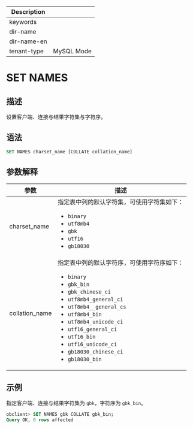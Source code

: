 | Description   |                 |
|---------------|-----------------|
| keywords      |                 |
| dir-name      |                 |
| dir-name-en   |                 |
| tenant-type   | MySQL Mode      |

# SET NAMES

## 描述

设置客户端、连接与结果字符集与字符序。

## 语法

```sql
SET NAMES charset_name [COLLATE collation_name]
```

## 参数解释

|       参数       |                                                                                                                                                                                                                                                                                                                                                             描述                                                                                                                                                                                                                                                                                                                                                             |
|----------------|----------------------------------------------------------------------------------------------------------------------------------------------------------------------------------------------------------------------------------------------------------------------------------------------------------------------------------------------------------------------------------------------------------------------------------------------------------------------------------------------------------------------------------------------------------------------------------------------------------------------------------------------------------------------------------------------------------------------------|
| charset_name   | 指定表中列的默认字符集，可使用字符集如下： <ul><li> `binary`   </li><li> `utf8mb4`   </li><li> `gbk`   </li><li> `utf16`   </li><li> `gb18030` </li></ul>                                                                                                                                                                                                                                                                                                                                                                                                                                  |
| collation_name | 指定表中列的默认字符序，可使用字符序如下： <ul><li> `binary`   </li><li> `gbk_bin`   </li><li> `gbk_chinese_ci`   </li><li> `utf8mb4_general_ci`   </li><li> `utf8mb4__general_cs`   </li><li> `utf8mb4_bin`   </li><li> `utf8mb4_unicode_ci`   </li><li> `utf16_general_ci`   </li><li> `utf16_bin`   </li><li> `utf16_unicode_ci`   </li><li> `gb18030_chinese_ci`   </li><li> `gb18030_bin`  </li></ul>  |

## 示例

指定客户端、连接与结果字符集为 `gbk`，字符序为 `gbk_bin`。

```sql
obclient> SET NAMES gbk COLLATE gbk_bin;
Query OK, 0 rows affected
```
